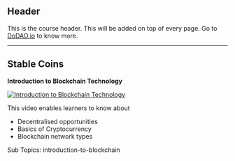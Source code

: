 ## Header
This is the course header. This will be added on top of every page. Go to [DoDAO.io](https://www.dodao.io) to know more.

 ---
 
 ## Stable Coins
 
  **Introduction to Blockchain Technology**
 
 [![Introduction to Blockchain Technology](https://img.youtube.com/vi/2yJqjTiwpxM/0.jpg)](https://www.youtube.com/watch?v=2yJqjTiwpxM)     
 
 This video enables learners to know about
  * Decentralised opportunities
  * Basics of Cryptocurrency      
  * Blockchain network types
    
 
 Sub Topics: introduction-to-blockchain    
 
